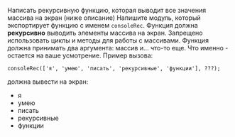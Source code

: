 Написать рекурсивную функцию, которая выводит все значения массива на экран (ниже описание)
Напишите модуль, который экспортирует функцию с именем `consoleRec`.
Функция должна **рекурсивно** выводить элементы массива на экран.
Запрещено использовать циклы и методы для работы с массивами.
Функция должна принимать два аргумента: массив и… что-то еще.
Что именно - остается на ваше усмотрение. Пример вызова:

    consoleRec(['я', 'умею', 'писать', 'рекурсивные', 'функции'], ???);

должна вывести на экран:
- я
- умею
- писать
- рекурсивные
- функции
